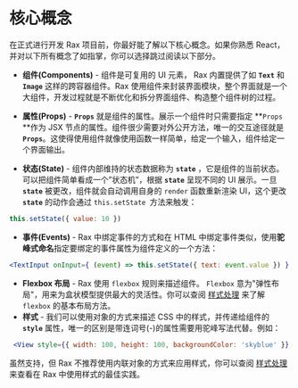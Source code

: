 # 核心概念

在正式进行开发 Rax 项目前，你最好能了解以下核心概念。如果你熟悉 React，并对以下所有概念了如指掌，你可以选择跳过阅读以下部分。

* **组件(Components)** - 组件是可复用的 UI 元素， Rax 内置提供了如 **`Text`** 和 **`Image`** 这样的跨容器组件。Rax 使用组件来封装界面模块，整个界面就是一个大组件，开发过程就是不断优化和拆分界面组件、构造整个组件树的过程。

* **属性(Props)** -  **`Props`** 就是组件的属性。展示一个组件时只需要指定 **`Props `**作为 JSX 节点的属性。组件很少需要对外公开方法，唯一的交互途径就是 **`Props`**。这使得使用组件就像使用函数一样简单，给定一个输入，组件给定一个界面输出。

* **状态(State)** - 组件内部维持的状态数据称为 **`state`** ，它是组件的当前状态。可以把组件简单看成一个”状态机”，根据 **`state`** 呈现不同的 UI 展示。一旦 **`state`** 被更改，组件就会自动调用自身的 `render` 函数重新渲染 UI，这个更改 **`state`** 的动作会通过 `this.setState `方法来触发：

```js
this.setState({ value: 10 })
```

* **事件(Events)** - Rax 中绑定事件的方式和在 HTML 中绑定事件类似，使用**驼峰式命名**指定要绑定的事件属性为组件定义的一个方法：
```jsx
<TextInput onInput={ (event) => this.setState({ text: event.value }) } />
```

* **Flexbox 布局** - Rax 使用 `flexbox` 规则来描述组件。 `Flexbox` 意为"弹性布局"，用来为盒状模型提供最大的灵活性。你可以查阅 [样式处理](./guide/style) 来了解 `flexbox` 的基本布局方法。
* **样式** - 我们可以使用对象的方式来描述 CSS 中的样式，并传递给组件的 **`style`** 属性，唯一的区别是带连词号(-)的属性需要用驼峰写法代替。例如：
```jsx
 <View style={{ width: 100, height: 100, backgroundColor: 'skyblue' }} />
```
虽然支持，但 Rax 不推荐使用内联对象的方式来应用样式，你可以查阅 [样式处理](./guide/style) 来查看在 Rax 中使用样式的最佳实践。
